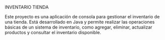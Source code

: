 INVENTARIO TIENDA

Este proyecto es una aplicación de consola para gestionar el inventario de una tienda. Está desarrollado en Java y permite realizar las operaciones básicas de un sistema de inventario, como agregar, eliminar, actualizar productos y consultar el inventario disponible.
